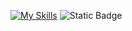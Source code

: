 [![My Skills](https://skillicons.dev/icons?i=git,github,swift)](https://skillicons.dev)
![Static Badge](https://img.shields.io/badge/Swift-orange)
